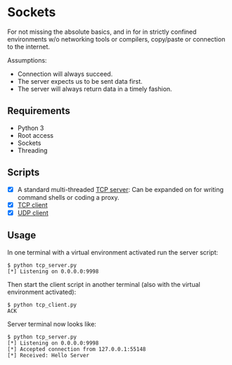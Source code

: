 # Sockets

For not missing the absolute basics, and in for in strictly confined environments w/o networking tools or compilers, copy/paste or connection to the internet.

Assumptions:
* Connection will always succeed.
* The server expects us to be sent data first.
* The server will always return data in a timely fashion.

## Requirements

* Python 3
* Root access
* Sockets
* Threading

## Scripts

- [x] A standard multi-threaded [TCP server](tcp_server.py): Can be expanded on for writing command shells or coding a proxy.
- [x] [TCP client](tcp_client.py)
- [x] [UDP client](udp_client.py)

## Usage

In one terminal with a virtual environment activated run the server script:

```shell
$ python tcp_server.py    
[*] Listening on 0.0.0.0:9998
```

Then start the client script in another terminal (also with the virtual environment activated):

```shell
$ python tcp_client.py
ACK
```

Server terminal now looks like:

```shell
$ python tcp_server.py    
[*] Listening on 0.0.0.0:9998
[*] Accepted connection from 127.0.0.1:55148
[*] Received: Hello Server
```

